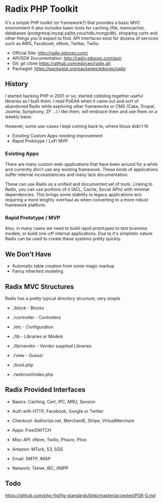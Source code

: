 # Radix PHP Toolkit

It's a simple PHP toolkit (or framework?) that provides a basic MVC environment
It also includes basic tools for caching (file, memcache), databases (postgresql,mysql,sqlite,couchdb,mongodb), shopping carts and other things you'd expect to find.
API interfaces exist for dozens of services such as AWS, Facebook, eNom, Twitter, Twilio.

* Official Site: http://radix.edoceo.com/
* API/SDK Documentation: http://radix.edoceo.com/api/
* Git: git clone https://github.com/edoceo/radix.git
* Packagist: https://packagist.org/packages/edoceo/radix

## History

I started hacking PHP in 2001 or so; started cobbling together useful libraries as I built them.
I read PoEAA when it came out and sort of abandoned Radix while exploring other frameworks or CMS (Cake, Drupal, Joomla, Symphony, ZF ...)
I like them, will embrace them and use them on a weekly basis.

However, some use-cases I kept coming back to, where those didn't fit

* Exisiting Custom Apps needing improvement
* Rapid Prototype / LoFi MVP

### Existing Apps

There are many custom web-applications that have been around for a while and currently don't use any existing framework.
These kinds of applications suffer internal inconsistencies and many lack documentation.

These can use Radix as a unified and documented set of tools.
Linking to Radix, you can use portions of it (ACL, Cache, Social APIs) with minimal dependencies.
This brings some stability to legacy applications w/o requiring a more lenghty overhaul as when converting to a more robust framework platform.

### Rapid Prototype / MVP

Also, in many cases we need to build rapid prototypes to test business models; or build one-off internal applications.
Due to it's simplistic nature Radix can be used to create these systems pretty quickly.

## We Don't Have

* Automatic table creation from some magic markup
* Fancy inherited modeling

## Radix MVC Structures

Radix has a pretty typical directory structure, very simple

* ./block - Blocks
* ./controller - Controllers
* ./etc - Configuration
* ./lib - Libraries or Models
* ./lib/vendor - Vendor supplied Libraries
* ./view - Guess!

* ./boot.php
* ./webroot/index.php

## Radix Provided Interfaces

* Basics: Caching, Cart, IPC, MRU, Session

* Auth with HTTP, Facebook, Google or Twitter
* Checkout: Authorize.net, MerchantE, Stripe, VirtualMerchant
* Apps: FreeSWITCH
* Misc API: eNom, Twilio, Phaxio, Plivo
* Amazon: MTurk, S3, SQS
* Email: SMTP, IMAP
* Network: Telnet, IRC, XMPP

## Todo

https://github.com/php-fig/fig-standards/blob/master/accepted/PSR-0.md